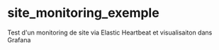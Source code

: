 # site_monitoring_exemple
Test d'un monitoring de site via Elastic Heartbeat et visualisaiton dans Grafana
